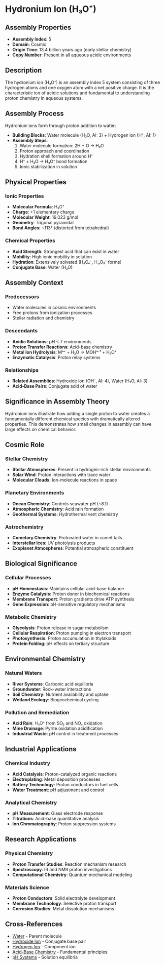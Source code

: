 # Hydronium Ion (H₃O⁺)

## Assembly Properties
- **Assembly Index**: 5
- **Domain**: Cosmic
- **Origin Time**: 13.4 billion years ago (early stellar chemistry)
- **Copy Number**: Present in all aqueous acidic environments

## Description

The hydronium ion (H₃O⁺) is an assembly index 5 system consisting of three hydrogen atoms and one oxygen atom with a net positive charge. It is the characteristic ion of acidic solutions and fundamental to understanding proton chemistry in aqueous systems.

## Assembly Process

Hydronium ions form through proton addition to water:
- **Building Blocks**: Water molecule (H₂O, AI: 3) + Hydrogen ion (H⁺, AI: 1)
- **Assembly Steps**:
  1. Water molecule formation: 2H + O → H₂O
  2. Proton approach and coordination
  3. Hydration shell formation around H⁺
  4. H⁺ + H₂O → H₃O⁺ bond formation
  5. Ionic stabilization in solution

## Physical Properties

### Ionic Properties
- **Molecular Formula**: H₃O⁺
- **Charge**: +1 elementary charge
- **Molecular Weight**: 19.023 g/mol
- **Geometry**: Trigonal pyramidal
- **Bond Angles**: ~113° (distorted from tetrahedral)

### Chemical Properties
- **Acid Strength**: Strongest acid that can exist in water
- **Mobility**: High ionic mobility in solution
- **Hydration**: Extensively solvated (H₉O₄⁺, H₁₁O₅⁺ forms)
- **Conjugate Base**: Water (H₂O)

## Assembly Context

### Predecessors
- Water molecules in cosmic environments
- Free protons from ionization processes
- Stellar radiation and chemistry

### Descendants
- **Acidic Solutions**: pH < 7 environments
- **Proton Transfer Reactions**: Acid-base chemistry
- **Metal Ion Hydrolysis**: Mⁿ⁺ + H₂O → MOHⁿ⁻¹ + H₃O⁺
- **Enzymatic Catalysis**: Proton relay systems

### Relationships
- **Related Assemblies**: Hydroxide ion (OH⁻, AI: 4), Water (H₂O, AI: 3)
- **Acid-Base Pairs**: Conjugate acid of water

## Significance in Assembly Theory

Hydronium ions illustrate how adding a single proton to water creates a fundamentally different chemical species with dramatically altered properties. This demonstrates how small changes in assembly can have large effects on chemical behavior.

## Cosmic Role

### Stellar Chemistry
- **Stellar Atmospheres**: Present in hydrogen-rich stellar environments
- **Solar Wind**: Proton interactions with trace water
- **Molecular Clouds**: Ion-molecule reactions in space

### Planetary Environments
- **Ocean Chemistry**: Controls seawater pH (~8.1)
- **Atmospheric Chemistry**: Acid rain formation
- **Geothermal Systems**: Hydrothermal vent chemistry

### Astrochemistry
- **Cometary Chemistry**: Protonated water in comet tails
- **Interstellar Ices**: UV photolysis products
- **Exoplanet Atmospheres**: Potential atmospheric constituent

## Biological Significance

### Cellular Processes
- **pH Homeostasis**: Maintains cellular acid-base balance
- **Enzyme Catalysis**: Proton donor in biochemical reactions
- **Membrane Transport**: Proton gradients drive ATP synthesis
- **Gene Expression**: pH-sensitive regulatory mechanisms

### Metabolic Chemistry
- **Glycolysis**: Proton release in sugar metabolism
- **Cellular Respiration**: Proton pumping in electron transport
- **Photosynthesis**: Proton accumulation in thylakoids
- **Protein Folding**: pH effects on tertiary structure

## Environmental Chemistry

### Natural Waters
- **River Systems**: Carbonic acid equilibria
- **Groundwater**: Rock-water interactions
- **Soil Chemistry**: Nutrient availability and uptake
- **Wetland Ecology**: Biogeochemical cycling

### Pollution and Remediation
- **Acid Rain**: H₃O⁺ from SO₂ and NOₓ oxidation
- **Mine Drainage**: Pyrite oxidation acidification
- **Industrial Waste**: pH control in treatment processes

## Industrial Applications

### Chemical Industry
- **Acid Catalysis**: Proton-catalyzed organic reactions
- **Electroplating**: Metal deposition processes
- **Battery Technology**: Proton conductors in fuel cells
- **Water Treatment**: pH adjustment and control

### Analytical Chemistry
- **pH Measurement**: Glass electrode response
- **Titrations**: Acid-base quantitative analysis
- **Ion Chromatography**: Proton suppression systems

## Research Applications

### Physical Chemistry
- **Proton Transfer Studies**: Reaction mechanism research
- **Spectroscopy**: IR and NMR proton investigations
- **Computational Chemistry**: Quantum mechanical modeling

### Materials Science
- **Proton Conductors**: Solid electrolyte development
- **Membrane Technology**: Selective proton transport
- **Corrosion Studies**: Metal dissolution mechanisms

## Cross-References

- [Water](/domains/cosmic/molecules/water.md) - Parent molecule
- [Hydroxide Ion](/domains/cosmic/ions/hydroxide.md) - Conjugate base pair
- [Hydrogen Ion](/domains/cosmic/particles/proton.md) - Component ion
- [Acid-Base Chemistry](/theory/chemistry/acid_base.md) - Fundamental principles
- [pH Systems](/theory/chemistry/ph_systems.md) - Solution equilibria